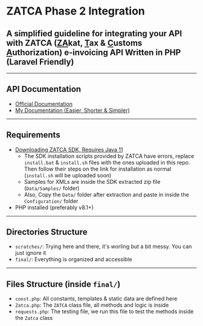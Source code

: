 # ZATCA Phase 2 Integration

## A simplified guideline for integrating your API with ZATCA (<u>ZA</u>kat, <u>T</u>ax & <u>C</u>ustoms <u>A</u>uthorization) e-invoicing API Written in PHP (Laravel Friendly)

---

## API Documentation

- [Official Documentation](https://sandbox.zatca.gov.sa/IntegrationSandbox)
- [My Documentation (Easier, Shorter & Simpler)](https://documenter.getpostman.com/view/28563220/2sA2r3Z69q)

---

## Requirements

- [Downloading ZATCA SDK, Requires Java 11](https://sandbox.zatca.gov.sa/downloadSDK)
  - The SDK installation scripts provided by ZATCA have errors, replace `install.bat` & `install.sh` files with the ones uploaded in this repo. Then follow their steps on the link for installation as normal (`install.sh` will be uploaded soon)
  - Samples for XMLs are inside the SDK extracted zip file (`Data/Samples/` folder)
  - Also, Copy the `Data/` folder after extraction and paste in inside the `Configuration/` folder
- PHP installed (preferably v8.1+)

---

## Directories Structure

- `scratches/`: Trying here and there, it's worling but a bit messy. You can just ignore it
- `final/`: Everything is organized and accessible

---

## Files Structure (inside `final/`)

- `const.php`: All constants, templates & static data are defined here
- `Zatca.php`: The `ZATCA` class file, all methods and logic is inside
- `requests.php`: The testing file, we run this file to test the methods inside the `Zatca` class
